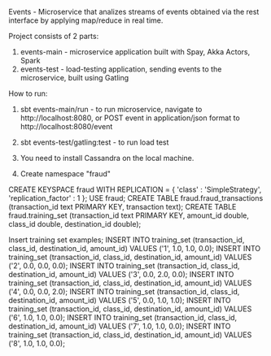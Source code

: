 Events - Microservice that analizes streams of events obtained via the rest interface by applying map/reduce in real time.

Project consists of 2 parts:
1. events-main - microservice application built with Spay, Akka Actors, Spark
2. events-test - load-testing application, sending events to the microservice, built using Gatling

How to run:
1. sbt events-main/run - to run microservice, navigate to http://localhost:8080, or POST event in application/json format to http://localhost:8080/event
2. sbt events-test/gatling:test - to run load test



1. You need to install Cassandra on the local machine.
2. Create namespace "fraud"

CREATE KEYSPACE fraud WITH REPLICATION = { 'class' : 'SimpleStrategy', 'replication_factor' : 1 };
USE  fraud;
CREATE TABLE fraud.fraud_transactions (transaction_id text PRIMARY KEY, transaction text);
CREATE TABLE fraud.training_set (transaction_id text PRIMARY KEY, amount_id double, class_id double, destination_id double);

Insert training set examples;
INSERT INTO training_set (transaction_id, class_id, destination_id, amount_id) VALUES ('1', 1.0, 1.0, 0.0);
INSERT INTO training_set (transaction_id, class_id, destination_id, amount_id) VALUES ('2', 0.0, 0.0, 0.0);
INSERT INTO training_set (transaction_id, class_id, destination_id, amount_id) VALUES ('3', 0.0, 2.0, 0.0);
INSERT INTO training_set (transaction_id, class_id, destination_id, amount_id) VALUES ('4', 0.0, 0.0, 2.0);
INSERT INTO training_set (transaction_id, class_id, destination_id, amount_id) VALUES ('5', 0.0, 1.0, 1.0);
INSERT INTO training_set (transaction_id, class_id, destination_id, amount_id) VALUES ('6', 1.0, 1.0, 0.0);
INSERT INTO training_set (transaction_id, class_id, destination_id, amount_id) VALUES ('7', 1.0, 1.0, 0.0);
INSERT INTO training_set (transaction_id, class_id, destination_id, amount_id) VALUES ('8', 1.0, 1.0, 0.0);